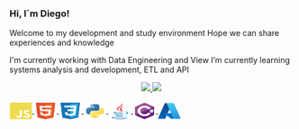 ### Hi, I´m Diego!
Welcome to my development and study environment
Hope we can share experiences and knowledge

I'm currently working with Data Engineering and View
I’m currently learning systems analysis and development, ETL and API

<div align="center">
  <a href="https://github.com/dilogolabs">
  <img height="180em" src="https://github-readme-stats.vercel.app/api?username=dilogolabs&show_icons=true&theme=rose_pine&include_all_commits=true&count_private=true"/>
  <img height="180em" src="https://github-readme-stats.vercel.app/api/top-langs/?username=dilogolabs&layout=compact&langs_count=7&theme=rose_pine"/>
</div>

<div style="display: inline_block"><br>
  <img align="center" alt="dilogolabs-Js" height="30" width="40" src="https://raw.githubusercontent.com/devicons/devicon/master/icons/javascript/javascript-plain.svg">
  <img align="center" alt="dilogolabs-HTML" height="30" width="40" src="https://raw.githubusercontent.com/devicons/devicon/master/icons/html5/html5-original.svg">
  <img align="center" alt="dilogolabs-CSS" height="30" width="40" src="https://raw.githubusercontent.com/devicons/devicon/master/icons/css3/css3-original.svg">
  <img align="center" alt="dilogolabs-Python" height="30" width="40" src="https://raw.githubusercontent.com/devicons/devicon/master/icons/python/python-original.svg">
  <img align="center" alt="dilogolabs-Java" height="30" width="40" src="https://raw.githubusercontent.com/devicons/devicon/master/icons/java/java-original.svg">
  <img align="center" alt="dilogolabs-Csharp" height="30" width="40" src="https://raw.githubusercontent.com/devicons/devicon/master/icons/csharp/csharp-original.svg">
  <img align="center" alt="dilogolabs-Azure" height="30" width="40" src="https://raw.githubusercontent.com/devicons/devicon/master/icons/azure/azure-original.svg">
</div>

